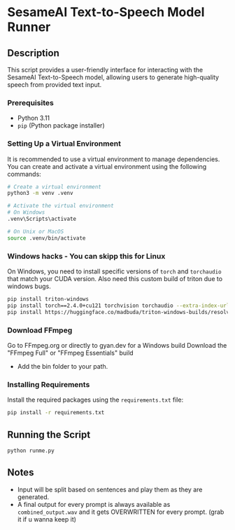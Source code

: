 # SesameAI Text-to-Speech Model Runner

## Description
This script provides a user-friendly interface for interacting with the SesameAI Text-to-Speech model,
allowing users to generate high-quality speech from provided text input.

### Prerequisites
- Python 3.11
- `pip` (Python package installer)

### Setting Up a Virtual Environment
It is recommended to use a virtual environment to manage dependencies. You can create and activate a virtual environment using the following commands:

```bash
# Create a virtual environment
python3 -m venv .venv

# Activate the virtual environment
# On Windows
.venv\Scripts\activate

# On Unix or MacOS
source .venv/bin/activate
```

### Windows hacks - You can skipp this for Linux
On Windows, you need to install specific versions of `torch` and `torchaudio` that match your CUDA version. Also need this custom build of triton due to windows bugs.

```bash
pip install triton-windows
pip install torch==2.4.0+cu121 torchvision torchaudio --extra-index-url https://download.pytorch.org/whl/cu121
pip install https://huggingface.co/madbuda/triton-windows-builds/resolve/main/triton-3.0.0-cp311-cp311-win_amd64.whl
```

### Download FFmpeg
Go to FFmpeg.org or directly to gyan.dev for a Windows build
Download the "FFmpeg Full" or "FFmpeg Essentials" build
- Add the bin folder to your path.


### Installing Requirements
Install the required packages using the `requirements.txt` file:

```bash
pip install -r requirements.txt
```

## Running the Script
```bash
python runme.py
```

## Notes
- Input will be split based on sentences and play them as they are generated.
- A final output for every prompt is always available as `combined_output.wav` and it gets OVERWRITTEN for every prompt. (grab it if u wanna keep it)
